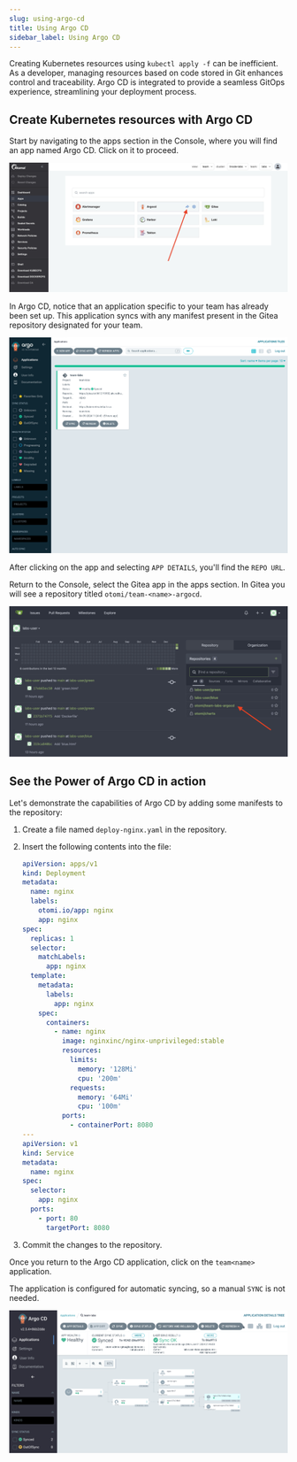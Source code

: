 ```yaml
---
slug: using-argo-cd
title: Using Argo CD
sidebar_label: Using Argo CD
---
```


Creating Kubernetes resources using `kubectl apply -f` can be inefficient. As a developer, managing resources based on code stored in Git enhances control and traceability. Argo CD is integrated to provide a seamless GitOps experience, streamlining your deployment process.

## Create Kubernetes resources with Argo CD

Start by navigating to the apps section in the Console, where you will find an app named Argo CD. Click on it to proceed.

![Argo CD App in the Console](../../img/team-app-argo.png)

In Argo CD, notice that an application specific to your team has already been set up. This application syncs with any manifest present in the Gitea repository designated for your team.

![Argo CD Team Application Overview](../../img/argo-team-app.png)

After clicking on the app and selecting `APP DETAILS`, you'll find the `REPO URL`.

Return to the Console, select the Gitea app in the apps section. In Gitea you will see a repository titled `otomi/team-<name>-argocd`.

![Gitea Repository for Argo CD](../../img/argo-team-repo.png)

## See the Power of Argo CD in action

Let's demonstrate the capabilities of Argo CD by adding some manifests to the repository:

1. Create a file named `deploy-nginx.yaml` in the repository.
2. Insert the following contents into the file:

   ```yaml
   apiVersion: apps/v1
   kind: Deployment
   metadata:
     name: nginx
     labels:
       otomi.io/app: nginx
       app: nginx
   spec:
     replicas: 1
     selector:
       matchLabels:
         app: nginx
     template:
       metadata:
         labels:
           app: nginx
       spec:
         containers:
           - name: nginx
             image: nginxinc/nginx-unprivileged:stable
             resources:
               limits:
                 memory: '128Mi'
                 cpu: '200m'
               requests:
                 memory: '64Mi'
                 cpu: '100m'
             ports:
               - containerPort: 8080
   ---
   apiVersion: v1
   kind: Service
   metadata:
     name: nginx
   spec:
     selector:
       app: nginx
     ports:
       - port: 80
         targetPort: 8080
   ```

3. Commit the changes to the repository.

Once you return to the Argo CD application, click on the `team<name>` application.

The application is configured for automatic syncing, so a manual `SYNC` is not needed.

![Syncing in ArgoCD](../../img/argo-team-sync.png)


